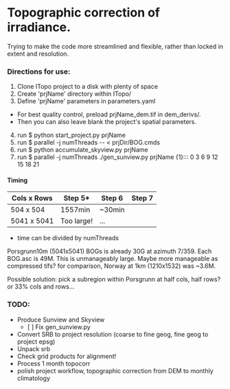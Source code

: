 # Topographic correction of irradiance.

Trying to make the code more streamlined and flexible, rather than locked 
in extent and resolution.

### Directions for use:
1. Clone ITopo project to a disk with plenty of space
2. Create 'prjName' directory within ITopo/
3. Define 'prjName' parameters in parameters.yaml
 * For best quality control, preload prjName_dem.tif in dem_derivs/. 
 * Then you can also leave blank the project's spatial parameters.
4. run $ python start_project.py prjName
5. run $ parallel -j numThreads -- < prjDir/BOG.cmds
6. run $ python accumulate_skyview.py prjName
7. run $ parallel -j numThreads ./gen_sunview.py prjName {1}::: 0 3 6 9 12 15 18 21


#### Timing
Cols x Rows | Step 5*  | Step 6 | Step 7
----------- | -------- | ------ | -----
 504 x 504  | 1557min  | ~30min | 
5041 x 5041 |Too large!|   ...  | 

* time can be divided by numThreads

Porsgrunn10m (5041x5041) BOGs is already 30G at azimuth 7/359.  Each BOG.asc is 49M.  This is unmanageably large.
Maybe more manageable as compressed tifs? for comparison, Norway at 1km (1210x1532) was ~3.6M.

Possible solution: pick a subregion within Porsgrunn at half cols, half rows? or 33% cols and rows...



### TODO:
* Produce Sunview and Skyview 
  + [ ]  Fix gen_sunview.py
* Convert SRB to project resolution (coarse to fine geog, fine geog to project epsg)
* Unpack srb
* Check grid products for alignment!
* Process 1 month topocorr
* polish project workflow, topographic correction from DEM to monthly climatology